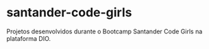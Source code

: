 # santander-code-girls
Projetos desenvolvidos durante o Bootcamp Santander Code Girls na plataforma DIO.
